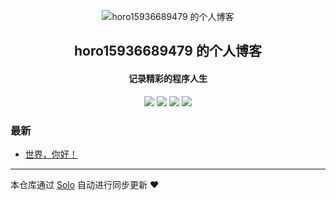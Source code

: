 <p align="center"><img alt="horo15936689479 的个人博客" src="https://static.b3log.org/images/brand/solo-32.png"></p><h2 align="center">
horo15936689479 的个人博客
</h2>

<h4 align="center">记录精彩的程序人生</h4>
<p align="center"><a title="horo15936689479 的个人博客" target="_blank" href="https://github.com/horo15936689479/solo-blog"><img src="https://img.shields.io/github/last-commit/horo15936689479/solo-blog.svg?style=flat-square&color=FF9900"></a>
<a title="GitHub repo size in bytes" target="_blank" href="https://github.com/horo15936689479/solo-blog"><img src="https://img.shields.io/github/repo-size/horo15936689479/solo-blog.svg?style=flat-square"></a>
<a title="Solo Version" target="_blank" href="https://github.com/b3log/solo/releases"><img src="https://img.shields.io/badge/solo-3.6.5-f1e05a.svg?style=flat-square&color=blueviolet"></a>
<a title="Hits" target="_blank" href="https://github.com/b3log/hits"><img src="https://hits.b3log.org/horo15936689479/solo-blog.svg"></a></p>

### 最新

* [世界，你好！](http://www.horo.tech/hello-solo)



---

本仓库通过 [Solo](https://github.com/b3log/solo) 自动进行同步更新 ❤️ 